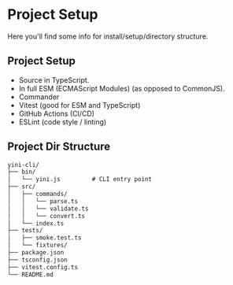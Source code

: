 # Project Setup

Here you'll find some info for install/setup/directory structure.

## Project Setup
- Source in TypeScript.
- In full ESM (ECMAScript Modules) (as opposed to CommonJS).
- Commander
- Vitest (good for ESM and TypeScript)
- GitHub Actions (CI/CD)
- ESLint (code style / linting)

## Project Dir Structure
```txt
yini-cli/
├── bin/
│   └── yini.js         # CLI entry point
├── src/
│   ├── commands/
│   │   └── parse.ts
│   │   └── validate.ts
│   │   └── convert.ts
│   └── index.ts
├── tests/
│   ├── smoke.test.ts
│   └── fixtures/
├── package.json
├── tsconfig.json
├── vitest.config.ts
└── README.md
```


